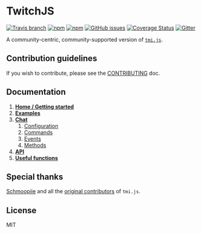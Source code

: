 # TwitchJS

[![Travis branch](https://img.shields.io/travis/twitch-apis/twitch-js/master.svg)](https://travis-ci.org/twitch-apis/twitch-js)
[![npm](https://img.shields.io/npm/v/twitch-js.svg)](https://www.npmjs.com/package/twitch-js)
[![npm](https://img.shields.io/npm/dw/twitch-js.svg)](https://www.npmjs.com/package/twitch-js)
[![GitHub issues](https://img.shields.io/github/issues/twitch-apis/twitch-js.svg)](https://github.com/twitch-apis/twitch-js/issues)
[![Coverage Status](https://coveralls.io/repos/github/twitch-apis/twitch-js/badge.svg)](https://coveralls.io/github/twitch-apis/twitch-js)
[![Gitter](https://img.shields.io/gitter/room/nwjs/nw.js.svg)](https://gitter.im/twitch-apis/twitch-js?utm_source=badge&utm_medium=badge&utm_campaign=pr-badge)

A community-centric, community-supported version of [`tmi.js`](https://github.com/tmijs/tmi.js).

## Contribution guidelines

If you wish to contribute, please see the [CONTRIBUTING](https://github.com/twitch-apis/twitch-js/blob/master/CONTRIBUTING.md) doc.

## Documentation

1. [**Home / Getting started**](/docs/HomeGettingStarted.md)
1. [**Examples**](/docs/Examples.md)
1. [**Chat**](/docs/Chat/)
   1. [Configuration](/docs/Chat/Configuration.md)
   1. [Commands](/docs/Chat/Commands.md)
   1. [Events](/docs/Chat/Events.md)
   1. [Methods](/docs/Chat/Methods.md)
1. [**API**](/docs/API.md)
1. [**Useful functions**](/docs/UsefulFunctions.md)

## Special thanks

[Schmoopiie](https://github.com/Schmoopiie) and all the [original contributors](https://github.com/tmijs/tmi.js/graphs/contributors) of `tmi.js`.

## License

MIT
